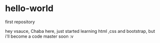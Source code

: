 # hello-world
first repository

hey vsauce, Chaba here, just started learning html ,css and bootstrap, but i'll become a code master soon :v

